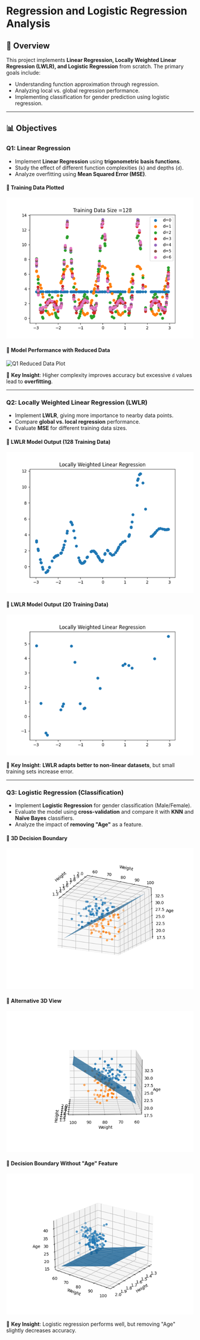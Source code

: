 # Regression and Logistic Regression Analysis

## 📌 Overview
This project implements **Linear Regression, Locally Weighted Linear Regression (LWLR), and Logistic Regression** from scratch. The primary goals include:
- Understanding function approximation through regression.
- Analyzing local vs. global regression performance.
- Implementing classification for gender prediction using logistic regression.

---

## 📊 Objectives

### **Q1: Linear Regression**
- Implement **Linear Regression** using **trigonometric basis functions**.
- Study the effect of different function complexities (`k`) and depths (`d`).
- Analyze overfitting using **Mean Squared Error (MSE)**.

#### **📌 Training Data Plotted**
![Q1 Training Data Plot](Q1_B_pic_size_128_k_2(Training_data_plotted).png)

#### **📌 Model Performance with Reduced Data**
![Q1 Reduced Data Plot](Q1_D_pic_size_20_k_2.png)

📌 **Key Insight**: Higher complexity improves accuracy but excessive `d` values lead to **overfitting**.

---

### **Q2: Locally Weighted Linear Regression (LWLR)**
- Implement **LWLR**, giving more importance to nearby data points.
- Compare **global vs. local regression** performance.
- Evaluate **MSE** for different training data sizes.

#### **📌 LWLR Model Output (128 Training Data)**
![Q2 LWLR Full Dataset](Q2_B_Pic_size_128.png)

#### **📌 LWLR Model Output (20 Training Data)**
![Q2 LWLR Reduced Dataset](Q2_D_Pic_size_20.png)

📌 **Key Insight**: **LWLR adapts better to non-linear datasets**, but small training sets increase error.

---

### **Q3: Logistic Regression (Classification)**
- Implement **Logistic Regression** for gender classification (Male/Female).
- Evaluate the model using **cross-validation** and compare it with **KNN** and **Naïve Bayes** classifiers.
- Analyze the impact of **removing "Age"** as a feature.

#### **📌 3D Decision Boundary**
![Q3 3D Decision Boundary](Q3_3D_plot_01.png)

#### **📌 Alternative 3D View**
![Q3 3D Alternative](Q3_3D_plot_02.png)

#### **📌 Decision Boundary Without "Age" Feature**
![Q3 3D Without Age](Q3_B_3D_plot_03.png)

📌 **Key Insight**: Logistic regression performs well, but removing "Age" slightly decreases accuracy.
